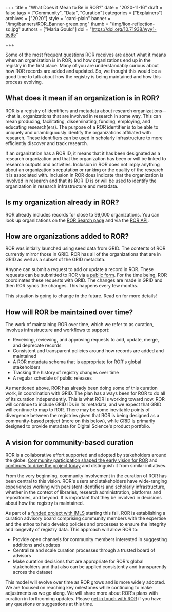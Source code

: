 +++
title = "What Does it Mean to Be in ROR?"
date = "2020-11-16"
draft = false
tags = ["Community", "Data", "Curation"]
categories = ["Explainers"]
archives = ["2020"]
style = "card-plain"
banner = "/img/banners/ROR_Banner-green.png"
thumb = "/img/lion-reflection-sq.jpg"
authors = ["Maria Gould"]
doi = "https://doi.org/10.71938/wyy1-ec95"

+++

Some of the most frequent questions ROR receives are about what it means when an organization is in ROR, and how organizations end up in the registry in the first place. Many of you are understandably curious about how ROR records are added and updated. So, we thought this would be a good time to talk about how the registry is being maintained and how this process evolving.

## What does it mean if an organization is in ROR?

ROR is a registry of identifiers and metadata about research organizations---that is, organizations that are involved in research in some way. This can mean producing, facilitating, disseminating, funding, employing, and educating research(ers). The purpose of a ROR identifier is to be able to uniquely and unambiguously identify the organizations affiliated with research. These identifiers can be used in scholarly infrastructure to more efficiently discover and track research.

If an organization has a ROR ID, it means that it has been designated as a research organization and that the organization has been or will be linked to research outputs and activities. Inclusion in ROR does not imply anything about an organization's reputation or ranking or the quality of the research it is associated with. Inclusion in ROR does indicate that the organization is involved in research and that its ROR ID is or will be used to identify the organization in research infrastructure and metadata.

## Is my organization already in ROR?

ROR already includes records for close to 99,000 organizations. You can look up organizations on the [ROR Search page](https://ror.org/search) and via the [ROR API](https://api.ror.org/organizations).  

## How are organizations added to ROR? 

ROR was initially launched using seed data from GRID. The contents of ROR currently mirror those in GRID. ROR has all of the organizations that are in GRID as well as a subset of the GRID metadata.

Anyone can submit a request to add or update a record in ROR. These requests can be submitted to ROR via a [public form](https://ror.org/curation). For the time being, ROR coordinates these requests with GRID. The changes are made in GRID and then ROR syncs the changes. This happens every few months.

This situation is going to change in the future. Read on for more details!

## How will ROR be maintained over time?

The work of maintaining ROR over time, which we refer to as curation, involves infrastructure and workflows to support:

- Receiving, reviewing, and approving requests to add, update, merge, and deprecate records
- Consistent and transparent policies around how records are added and maintained
- A ROR metadata schema that is appropriate for ROR's global stakeholders
- Tracking the history of registry changes over time
- A regular schedule of public releases

As mentioned above, ROR has already been doing some of this curation work, in coordination with GRID. The plan has always been for ROR to do all of its curation independently. This is what ROR is working toward now. ROR will continue to include GRID IDs in its metadata, and we expect that GRID will continue to map to ROR. There may be some inevitable points of divergence between the registries given that ROR is being designed as a community-based project (more on this below), while GRID is primarily designed to provide metadata for Digital Science's product portfolio.

## A vision for community-based curation

ROR is a collaborative effort supported and adopted by stakeholders around the globe. [Community participation shaped the early vision for ROR](https://ror.org/about/history) and [continues to drive the project today](https://ror.org/blog/2020-11-11-who-is-the-ror-community) and distinguish it from similar initiatives.

From the very beginning, community involvement in the curation of ROR has been central to this vision. ROR's users and stakeholders have wide-ranging experiences working with persistent identifiers and scholarly infrastructure, whether in the context of libraries, research administration, platforms and repositories, and beyond. It is important that they be involved in decisions about how the registry is maintained.

As part of a [funded project with IMLS](https://www.imls.gov/grants/awarded/lg-246305-ols-20) starting this fall, ROR is establishing a curation advisory board comprising community members with the expertise and the ethos to help develop policies and processes to ensure the integrity and longevity of registry data. This approach will allow ROR to: 

- Provide open channels for community members interested in suggesting additions and updates
- Centralize and scale curation processes through a trusted board of advisors
- Make curation decisions that are appropriate for ROR's global stakeholders and that also can be applied consistently and transparently across the dataset

This model will evolve over time as ROR grows and is more widely adopted. We are focused on reaching key milestones while continuing to make adjustments as we go along. We will share more about ROR's plans with curation in forthcoming updates. Please [get in touch with ROR](mailto:info@ror.org) if you have any questions or suggestions at this time.
